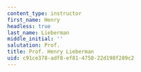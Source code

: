 ```yaml
---
content_type: instructor
first_name: Henry
headless: true
last_name: Lieberman
middle_initial: ''
salutation: Prof.
title: Prof. Henry Lieberman
uid: c91ce378-adf8-ef81-4750-22d198f289c2
---
```

